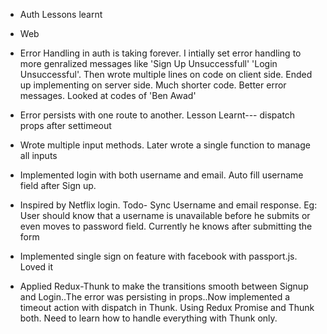 * Auth Lessons learnt
* Web 
* Error Handling in auth is taking forever. I intially set error handling to more genralized messages like 'Sign Up Unsuccessfull' 'Login Unsuccessful'. Then wrote multiple lines on code on client side. Ended up implementing on server side. Much shorter code. Better error messages. Looked at codes of 'Ben Awad' 

* Error persists with one route to another. Lesson Learnt--- dispatch props after settimeout

* Wrote  multiple input methods. Later wrote a single function to manage all inputs

* Implemented login with both username and email. Auto fill username field after Sign up.

* Inspired by Netflix login. Todo- Sync Username and email response. Eg: User should know that a username is unavailable before he submits or even moves to password field. Currently he knows after submitting the form

* Implemented single sign on feature with facebook with passport.js. Loved it

* Applied Redux-Thunk to make the transitions smooth between Signup and Login..The error was persisting in props..Now implemented a timeout action with dispatch in Thunk.
Using Redux Promise and Thunk both. Need to learn how to handle everything with Thunk only.




